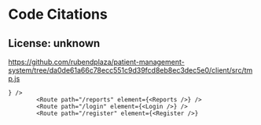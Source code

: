 # Code Citations

## License: unknown
https://github.com/rubendplaza/patient-management-system/tree/da0de61a66c78ecc551c9d39fcd8eb8ec3dec5e0/client/src/tmp.js

```
} />
        <Route path="/reports" element={<Reports />} />
        <Route path="/login" element={<Login />} />
        <Route path="/register" element={<Register />}
```

